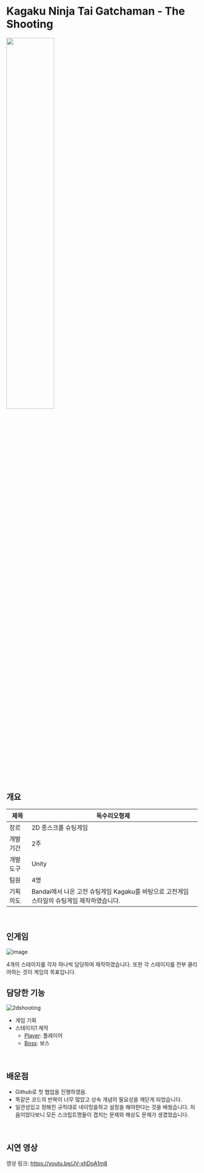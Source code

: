 # Kagaku Ninja Tai Gatchaman - The Shooting
<img src="https://github.com/21jae/2DShooting/assets/90013449/b637382c-01f3-4aa1-92ef-5ae9b8eddc6d" width="50%" height="auto">


## 개요
제목 | 독수리오형제
------------ | ------------- 
장르 | 2D 종스크롤 슈팅게임
개발기간 | 2주
개발도구 | Unity
팀원 | 4명
기획의도 | Bandai에서 나온 고전 슈팅게임 Kagaku를 바탕으로 고전게임 스타일의 슈팅게임 제작하였습니다.
<br/>


## 인게임
![image](https://github.com/21jae/2DShooting/assets/90013449/78a24a78-25cd-4c77-a1a6-84668cebba34)
<br/>

4개의 스테이지를 각자 하나씩 담당하여 제작하였습니다.
또한 각 스테이지를 전부 클리어하는 것이 게임의 목표입니다.
<br/>


## 담당한 기능
![2dshooting](https://github.com/21jae/2DShooting/assets/90013449/8964292e-8f7e-4ff4-8339-894d85e7062c)
* 게임 기획
* 스테이지1 제작
  * [Player](https://github.com/21jae/2DShooting/blob/main/Wonjae/1.GameManager/Scripts/Player.cs): 플레이어
  * [Boss](https://github.com/21jae/2DShooting/blob/main/Wonjae/1.GameManager/Scripts/M_Script/Sea_monster/WJ_BossPart2.cs): 보스
<br/>


## 배운점
* Github로 첫 협업을 진행하였음.
* 똑같은 코드의 반복이 너무 많았고 상속 개념의 필요성을 깨닫게 되었습니다. 
* 일관성있고 정해진 규칙대로 네이밍을하고 설정을 해야한다는 것을 배웠습니다. 처음이었다보니 모든 스크립트명들이 겹치는 문제와 해상도 문제가 생겼었습니다.
<br/>


## 시연 영상
영상 링크: https://youtu.be/JV-xhDoA1m8
